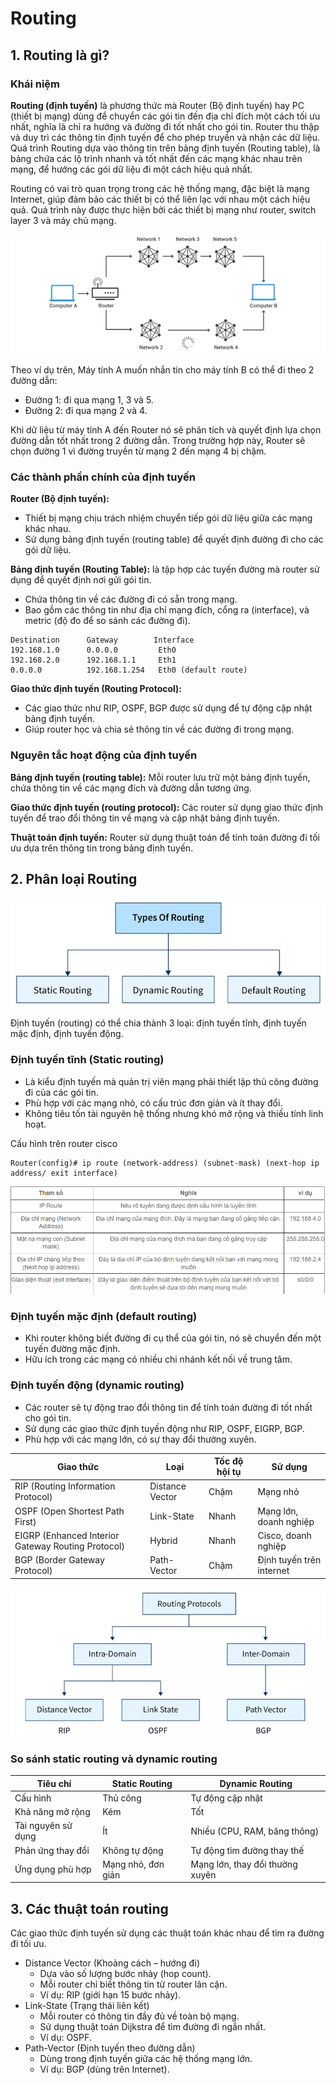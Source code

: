 # Routing

## 1. Routing là gì?

### Khái niệm

**Routing (định tuyến)** là phương thức mà Router (Bộ định tuyến) hay PC (thiết bị mạng) dùng để chuyển các gói tin đến địa chỉ đích một cách tối ưu nhất, nghĩa là chỉ ra hướng và đường đi tốt nhất cho gói tin. Router thu thập và duy trì các thông tin định tuyến để cho phép truyền và nhận các dữ liệu. Quá trình Routing dựa vào thông tin trên bảng định tuyến (Routing table), là bảng chứa các lộ trình nhanh và tốt nhất đến các mạng khác nhau trên mạng, để hướng các gói dữ liệu đi một cách hiệu quả nhất.

Routing có vai trò quan trọng trong các hệ thống mạng, đặc biệt là mạng Internet, giúp đảm bảo các thiết bị có thể liên lạc với nhau một cách hiệu quả. Quá trình này được thực hiện bởi các thiết bị mạng như router, switch layer 3 và máy chủ mạng.

![Routing](../images/routing.png)

Theo ví dụ trên, Máy tính A muốn nhắn tin cho máy tính B có thể đi theo 2 đường dẫn:

- Đường 1: đi qua mạng 1, 3 và 5.
- Đường 2: đi qua mạng 2 và 4.

Khi dữ liệu từ máy tính A đến Router nó sẽ phân tích và quyết định lựa chọn đường dẫn tốt nhất trong 2 đường dẫn. Trong trường hợp này, Router sẽ chọn đường 1 vì đường truyền từ mạng 2 đến mạng 4 bị chậm.

### Các thành phần chính của định tuyến

**Router (Bộ định tuyến):**

- Thiết bị mạng chịu trách nhiệm chuyển tiếp gói dữ liệu giữa các mạng khác nhau.
- Sử dụng bảng định tuyến (routing table) để quyết định đường đi cho các gói dữ liệu.

**Bảng định tuyến (Routing Table):** là tập hợp các tuyến đường mà router sử dụng để quyết định nơi gửi gói tin.

- Chứa thông tin về các đường đi có sẵn trong mạng.
- Bao gồm các thông tin như địa chỉ mạng đích, cổng ra (interface), và metric (độ đo để so sánh các đường đi).

```plaintext
Destination      Gateway        Interface
192.168.1.0      0.0.0.0         Eth0
192.168.2.0      192.168.1.1     Eth1
0.0.0.0          192.168.1.254   Eth0 (default route)
```

**Giao thức định tuyến (Routing Protocol):**

- Các giao thức như RIP, OSPF, BGP được sử dụng để tự động cập nhật bảng định tuyến.
- Giúp router học và chia sẻ thông tin về các đường đi trong mạng.

### Nguyên tắc hoạt động của định tuyến

**Bảng định tuyến (routing table):** Mỗi router lưu trữ một bảng định tuyến, chứa thông tin về các mạng đích và đường dẫn tương ứng.

**Giao thức định tuyến (routing protocol):** Các router sử dụng giao thức định tuyến để trao đổi thông tin về mạng và cập nhật bảng định tuyến.

**Thuật toán định tuyến:** Router sử dụng thuật toán để tính toán đường đi tối ưu dựa trên thông tin trong bảng định tuyến.

## 2. Phân loại Routing

![Types-of-Routing](../images/types_of_routing.png)

Định tuyến (routing) có thể chia thành 3 loại: định tuyến tĩnh, định tuyến mặc định, định tuyến động.

### Định tuyến tĩnh (Static routing)

- Là kiểu định tuyến mà quản trị viên mạng phải thiết lập thủ công đường đi của các gói tin.
- Phù hợp với các mạng nhỏ, có cấu trúc đơn giản và ít thay đổi.
- Không tiêu tốn tài nguyên hệ thống nhưng khó mở rộng và thiếu tính linh hoạt.

Cấu hình trên router cisco

```plaintext
Router(config)# ip route (network-address) (subnet-mask) (next-hop ip address/ exit interface)
```

![Note-config](../images/note_config.png)

### Định tuyến mặc định (default routing)

- Khi router không biết đường đi cụ thể của gói tin, nó sẽ chuyển đến một tuyến đường mặc định.
- Hữu ích trong các mạng có nhiều chi nhánh kết nối về trung tâm.

### Định tuyến động (dynamic routing)

- Các router sẽ tự động trao đổi thông tin để tính toán đường đi tốt nhất cho gói tin.
- Sử dụng các giao thức định tuyến động như RIP, OSPF, EIGRP, BGP.
- Phù hợp với các mạng lớn, có sự thay đổi thường xuyên.

| Giao thức | Loại | Tốc độ hội tụ | Sử dụng |
|-----------|-------------|---------|---------|
| RIP (Routing Information Protocol) | Distance Vector | Chậm | Mạng nhỏ |
| OSPF (Open Shortest Path First) | Link-State | Nhanh | Mạng lớn, doanh nghiệp |
| EIGRP (Enhanced Interior Gateway Routing Protocol) | Hybrid | Nhanh | Cisco, doanh nghiệp |
| BGP (Border Gateway Protocol) | Path-Vector | Chậm | Định tuyến trên internet |

![Routing_protocol](../images/routing_protocol.png)

### So sánh static routing và dynamic routing

| Tiêu chí | Static Routing | Dynamic Routing |
|-----------|-------------|---------|
| Cấu hình | Thủ công | Tự động cập nhật |
| Khả năng mở rộng | Kém | Tốt |
| Tài nguyên sử dụng | Ít | Nhiều (CPU, RAM, băng thông) |
| Phản ứng thay đổi | Không tự động | Tự động tìm đường thay thế |
| Ứng dụng phù hợp | Mạng nhỏ, đơn giản | Mạng lớn, thay đổi thường xuyên |

## 3. Các thuật toán routing

Các giao thức định tuyến sử dụng các thuật toán khác nhau để tìm ra đường đi tối ưu.

- Distance Vector (Khoảng cách – hướng đi)
  - Dựa vào số lượng bước nhảy (hop count).
  - Mỗi router chỉ biết thông tin từ router lân cận.
  - Ví dụ: RIP (giới hạn 15 bước nhảy).
- Link-State (Trạng thái liên kết)
  - Mỗi router có thông tin đầy đủ về toàn bộ mạng.
  - Sử dụng thuật toán Dijkstra để tìm đường đi ngắn nhất.
  - Ví dụ: OSPF.
- Path-Vector (Định tuyến theo đường dẫn)
  - Dùng trong định tuyến giữa các hệ thống mạng lớn.
  - Ví dụ: BGP (dùng trên Internet).

